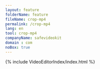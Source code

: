 ```yaml
---
layout: feature
folderName: feature
fileName: crop-mp4
permalink: /crop-mp4
lang: en
tool: crop-mp4
companyName: safevideokit
domain : com
noBox: true
---
```


{% include VideoEditorIndex/index.html %}

   
